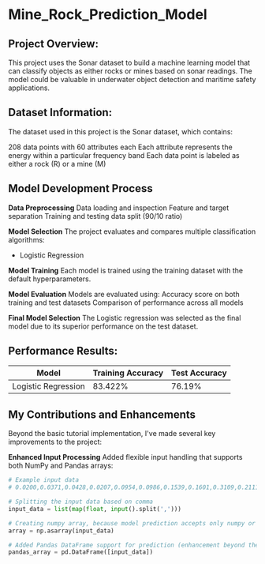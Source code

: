 # Mine_Rock_Prediction_Model

<h2>Project Overview:</h2>
This project uses the Sonar dataset to build a machine learning model that can classify objects as either rocks or mines based on sonar readings. The model could be valuable in underwater object detection and maritime safety applications.

<h2>Dataset Information:</h2>

The dataset used in this project is the Sonar dataset, which contains:

208 data points with 60 attributes each
Each attribute represents the energy within a particular frequency band
Each data point is labeled as either a rock (R) or a mine (M)

<h2>Model Development Process</h2>

**Data Preprocessing**
Data loading and inspection
Feature and target separation
Training and testing data split (90/10 ratio)

**Model Selection**
The project evaluates and compares multiple classification algorithms:

- Logistic Regression

**Model Training**
Each model is trained using the training dataset with the default hyperparameters.

**Model Evaluation**
Models are evaluated using:
Accuracy score on both training and test datasets
Comparison of performance across all models

**Final Model Selection**
The Logistic regression was selected as the final model due to its superior performance on the test dataset.

<h2>Performance Results:</h2>

|  Model   | Training Accuracy |  Test Accuracy |
|----------|-------------------|----------------|
|Logistic Regression| 83.422%  |       76.19%   |

<h2> My Contributions and Enhancements </h2>

Beyond the basic tutorial implementation, I've made several key improvements to the project:

**Enhanced Input Processing**
Added flexible input handling that supports both NumPy and Pandas arrays:

```python
# Example input data
# 0.0200,0.0371,0.0428,0.0207,0.0954,0.0986,0.1539,0.1601,0.3109,0.2111,0.1609,0.1582,0.2238,0.0645,0.0660,0.2273,0.3100,0.2999,0.5078,0.4797,0.5783,0.5071,0.4328,0.5550,0.6711,0.6415,0.7104,0.8080,0.6791,0.3857,0.1307,0.2604,0.5121,0.7547,0.8537,0.8507,0.6692,0.6097,0.4943,0.2744,0.0510,0.2834,0.2825,0.4256,0.2641,0.1386,0.1051,0.1343,0.0383,0.0324,0.0232,0.0027,0.0065,0.0159,0.0072,0.0167,0.0180,0.0084,0.0090,0.0032

# Splitting the input data based on comma
input_data = list(map(float, input().split(',')))

# Creating numpy array, because model prediction accepts only numpy or pandas array
array = np.asarray(input_data) 

# Added Pandas DataFrame support for prediction (enhancement beyond the tutorial)
pandas_array = pd.DataFrame([input_data])
```